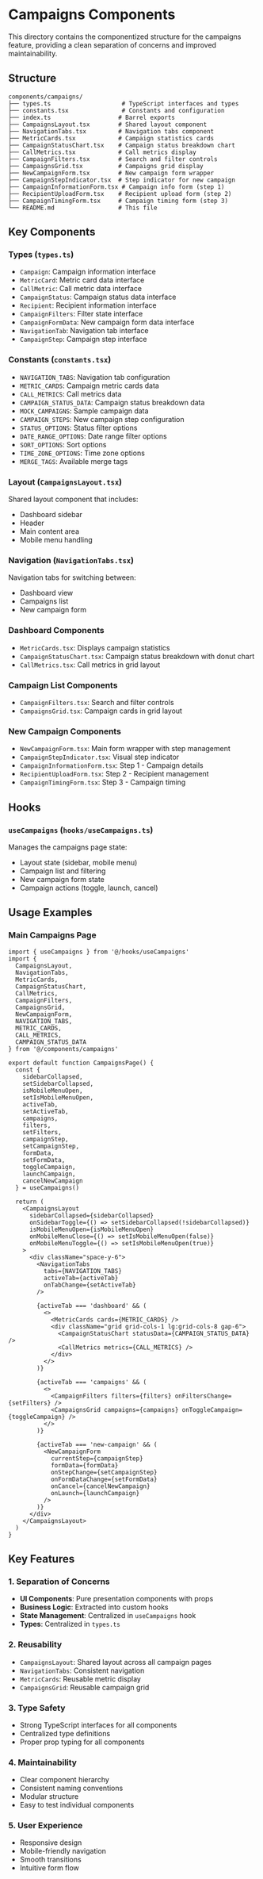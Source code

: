 # Campaigns Components

This directory contains the componentized structure for the campaigns feature, providing a clean separation of concerns and improved maintainability.

## Structure

```
components/campaigns/
├── types.ts                    # TypeScript interfaces and types
├── constants.tsx               # Constants and configuration
├── index.ts                   # Barrel exports
├── CampaignsLayout.tsx        # Shared layout component
├── NavigationTabs.tsx         # Navigation tabs component
├── MetricCards.tsx            # Campaign statistics cards
├── CampaignStatusChart.tsx    # Campaign status breakdown chart
├── CallMetrics.tsx            # Call metrics display
├── CampaignFilters.tsx        # Search and filter controls
├── CampaignsGrid.tsx          # Campaigns grid display
├── NewCampaignForm.tsx        # New campaign form wrapper
├── CampaignStepIndicator.tsx  # Step indicator for new campaign
├── CampaignInformationForm.tsx # Campaign info form (step 1)
├── RecipientUploadForm.tsx    # Recipient upload form (step 2)
├── CampaignTimingForm.tsx     # Campaign timing form (step 3)
└── README.md                  # This file
```

## Key Components

### Types (`types.ts`)
- `Campaign`: Campaign information interface
- `MetricCard`: Metric card data interface
- `CallMetric`: Call metric data interface
- `CampaignStatus`: Campaign status data interface
- `Recipient`: Recipient information interface
- `CampaignFilters`: Filter state interface
- `CampaignFormData`: New campaign form data interface
- `NavigationTab`: Navigation tab interface
- `CampaignStep`: Campaign step interface

### Constants (`constants.tsx`)
- `NAVIGATION_TABS`: Navigation tab configuration
- `METRIC_CARDS`: Campaign metric cards data
- `CALL_METRICS`: Call metrics data
- `CAMPAIGN_STATUS_DATA`: Campaign status breakdown data
- `MOCK_CAMPAIGNS`: Sample campaign data
- `CAMPAIGN_STEPS`: New campaign step configuration
- `STATUS_OPTIONS`: Status filter options
- `DATE_RANGE_OPTIONS`: Date range filter options
- `SORT_OPTIONS`: Sort options
- `TIME_ZONE_OPTIONS`: Time zone options
- `MERGE_TAGS`: Available merge tags

### Layout (`CampaignsLayout.tsx`)
Shared layout component that includes:
- Dashboard sidebar
- Header
- Main content area
- Mobile menu handling

### Navigation (`NavigationTabs.tsx`)
Navigation tabs for switching between:
- Dashboard view
- Campaigns list
- New campaign form

### Dashboard Components
- `MetricCards.tsx`: Displays campaign statistics
- `CampaignStatusChart.tsx`: Campaign status breakdown with donut chart
- `CallMetrics.tsx`: Call metrics in grid layout

### Campaign List Components
- `CampaignFilters.tsx`: Search and filter controls
- `CampaignsGrid.tsx`: Campaign cards in grid layout

### New Campaign Components
- `NewCampaignForm.tsx`: Main form wrapper with step management
- `CampaignStepIndicator.tsx`: Visual step indicator
- `CampaignInformationForm.tsx`: Step 1 - Campaign details
- `RecipientUploadForm.tsx`: Step 2 - Recipient management
- `CampaignTimingForm.tsx`: Step 3 - Campaign timing

## Hooks

### `useCampaigns` (`hooks/useCampaigns.ts`)
Manages the campaigns page state:
- Layout state (sidebar, mobile menu)
- Campaign list and filtering
- New campaign form state
- Campaign actions (toggle, launch, cancel)

## Usage Examples

### Main Campaigns Page
```tsx
import { useCampaigns } from '@/hooks/useCampaigns'
import {
  CampaignsLayout,
  NavigationTabs,
  MetricCards,
  CampaignStatusChart,
  CallMetrics,
  CampaignFilters,
  CampaignsGrid,
  NewCampaignForm,
  NAVIGATION_TABS,
  METRIC_CARDS,
  CALL_METRICS,
  CAMPAIGN_STATUS_DATA
} from '@/components/campaigns'

export default function CampaignsPage() {
  const {
    sidebarCollapsed,
    setSidebarCollapsed,
    isMobileMenuOpen,
    setIsMobileMenuOpen,
    activeTab,
    setActiveTab,
    campaigns,
    filters,
    setFilters,
    campaignStep,
    setCampaignStep,
    formData,
    setFormData,
    toggleCampaign,
    launchCampaign,
    cancelNewCampaign
  } = useCampaigns()

  return (
    <CampaignsLayout
      sidebarCollapsed={sidebarCollapsed}
      onSidebarToggle={() => setSidebarCollapsed(!sidebarCollapsed)}
      isMobileMenuOpen={isMobileMenuOpen}
      onMobileMenuClose={() => setIsMobileMenuOpen(false)}
      onMobileMenuToggle={() => setIsMobileMenuOpen(true)}
    >
      <div className="space-y-6">
        <NavigationTabs
          tabs={NAVIGATION_TABS}
          activeTab={activeTab}
          onTabChange={setActiveTab}
        />

        {activeTab === 'dashboard' && (
          <>
            <MetricCards cards={METRIC_CARDS} />
            <div className="grid grid-cols-1 lg:grid-cols-8 gap-6">
              <CampaignStatusChart statusData={CAMPAIGN_STATUS_DATA} />
              <CallMetrics metrics={CALL_METRICS} />
            </div>
          </>
        )}

        {activeTab === 'campaigns' && (
          <>
            <CampaignFilters filters={filters} onFiltersChange={setFilters} />
            <CampaignsGrid campaigns={campaigns} onToggleCampaign={toggleCampaign} />
          </>
        )}

        {activeTab === 'new-campaign' && (
          <NewCampaignForm
            currentStep={campaignStep}
            formData={formData}
            onStepChange={setCampaignStep}
            onFormDataChange={setFormData}
            onCancel={cancelNewCampaign}
            onLaunch={launchCampaign}
          />
        )}
      </div>
    </CampaignsLayout>
  )
}
```

## Key Features

### 1. **Separation of Concerns**
- **UI Components**: Pure presentation components with props
- **Business Logic**: Extracted into custom hooks
- **State Management**: Centralized in `useCampaigns` hook
- **Types**: Centralized in `types.ts`

### 2. **Reusability**
- `CampaignsLayout`: Shared layout across all campaign pages
- `NavigationTabs`: Consistent navigation
- `MetricCards`: Reusable metric display
- `CampaignsGrid`: Reusable campaign grid

### 3. **Type Safety**
- Strong TypeScript interfaces for all components
- Centralized type definitions
- Proper prop typing for all components

### 4. **Maintainability**
- Clear component hierarchy
- Consistent naming conventions
- Modular structure
- Easy to test individual components

### 5. **User Experience**
- Responsive design
- Mobile-friendly navigation
- Smooth transitions
- Intuitive form flow 